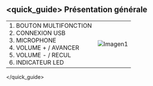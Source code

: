 ## <quick_guide> Présentation générale

|  |  |
|:-------|:-------|
|1. BOUTON MULTIFONCTION  <br> 2.	CONNEXION USB<br> 3.	MICROPHONE   <br> 4.	VOLUME + / AVANCER <br> 5.	VOLUME - / RECUL <br> 6.	INDICATEUR LED|![Imagen1](http://static.energysistem.com/images/manuals/39581/5328898d8bb0b.jpg)|
</quick_guide>
